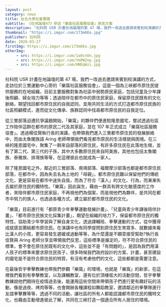 ```yaml
---
layout: post
category: news
title: 台北大學社會實踐
subtitle: 《在地論壇47》參訪「樂窩社區服務協會」原民方案
description: "社科院 USR 計畫在地論壇的第 47 場，我們一改過去邀請來賓到校演講的方式，走訪位於三鶯運動中心旁的「樂窩社區服務協會」，這是一個為三峽都市原住民提供服務的在地組織，目前主要服務對象為社區中弱勢原民家庭，包括兒童及少年課後照顧、婦女培力等等；透過陪伴在都市中的原住民家庭，保留原住民既有的文化脈絡，期望找回都市原住民的自我認同，並用共同生活的方式打造都市原住民族的社區照顧模式，進而從文化傳承、族群認同中找尋都市原住民的自我定位。"
thumbnail: "https://i.imgur.com/173m6Eo.jpg"
publisher: 社科院
date: 2020-03-27
firstImg: https://i.imgur.com/173m6Eo.jpg
otherImg:
     - src: https://i.imgur.com/1a0cnUn.jpg
     - src: https://i.imgur.com/YmPW2np.jpg
     - src: https://i.imgur.com/HNEqWzi.jpg
---
```

社科院 USR 計畫在地論壇的第 47 場，我們一改過去邀請來賓到校演講的方式，走訪位於三鶯運動中心旁的「樂窩社區服務協會」，這是一個為三峽都市原住民提供服務的在地組織，目前主要服務對象為社區中弱勢原民家庭，包括兒童及少年課後照顧、婦女培力等等；透過陪伴在都市中的原住民家庭，保留原住民既有的文化脈絡，期望找回都市原住民的自我認同，並用共同生活的方式打造都市原住民族的社區照顧模式，進而從文化傳承、族群認同中找尋都市原住民的自我定位。

從三鶯部落迫遷抗爭議題開始，「樂窩」的夥伴們便進駐隆恩國宅，嘗試透過社區工作陪伴這群在都市的原民二代及其家庭，並在 107 年正式成立「樂窩社區服務協會」。透過楊佳賢執行長的演講，也帶領我們進入三鶯都市原住民的發展脈絡中，而由太魯閣族語 Aring 老師帶領我們看見都市原民的生活樣貌與困境。在三峽的隆恩國宅中，聚集了一群來自部落的原住民，有許多原住民在此落地生根，並有了第二代、第三代的子孫，其中大多數原住民來自阿美族，其他也包括太魯閣族、泰雅族、排灣族等等，在這裡彼此也就成為一家人。

除了隆恩國宅之外，鄰近的三鶯部落、南靖部落、福爾摩沙部落也都是都市原住民部落，在都市中，因為失去名為土地的「母親」，都市原住民難以保留他們的傳統文化，更是容易在都市中迷失自我，而為了符合「漢人」的文化、行為，而漸漸失去屬於原住民的獨特性。「樂窩」因此誕生，藉由一群具有跨文化敏感度的工作者，來陪伴都市原住民家庭，不再視他們為個案，而是視他們為夥伴，是共同在都市中努力的族人，也透過各種方式，建立屬於都市原住民的文化。

「樂窩」目前進行有「都原青少年拳擊運動發展計畫」、「兒童與青少年課後陪伴計畫」、「都市原住民族文化採集計畫」，期望在組織的培力下，保留都市原住民的獨特性，協助青少年學習與了解自身文化，透過課輔班、拳擊運動的方式，從中獲得成就感並團結都市原住民。在演講中也有同學提問到原住民生育眾多、就數據來看比漢人的小孩，更容易發生遲緩或過動等等，為什麼還是不願意接受幫助?執行長佳賢與 Aring 老師分享並帶領我們反思，這些標準是誰定的，符不符合原住民的標準，會不會在原住民既有的文化中，這些並不是「有問題的」，是因為我們用漢人孩子的標準來要求原住民孩子，很多時候我們政府設計的方案、計畫，甚至建設的國宅是不是符合原住民的特質，有沒有考慮他們的文化，這些都都是需要注意。

在最後哲宇拳擊教練也帶我們參觀「樂窩」的環境，也就是「樂窩」的新家，在這裡我們看到有拳擊教室，以及課輔教室，還有位於頂樓偌大的活動空間，哲宇拳擊教練說他們期待在疫情過去後，能運用這些空間來帶領孩子們進行更有趣好玩的活動，像是過夜、烤肉等等，也會開辦各種課程如舞蹈教室，邀請鄰近的拳擊隊進行友誼拳擊賽等等，透過不同的活動，讓社區的所有人都能認識都市原住民的獨特文化，也藉由互動增進彼此了解，共同在三峽打造一個適合所有人居住的環境。

